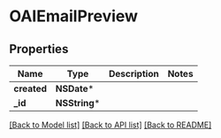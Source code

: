 # OAIEmailPreview

## Properties
Name | Type | Description | Notes
------------ | ------------- | ------------- | -------------
**created** | **NSDate*** |  | 
**_id** | **NSString*** |  | 

[[Back to Model list]](../README.md#documentation-for-models) [[Back to API list]](../README.md#documentation-for-api-endpoints) [[Back to README]](../README.md)



